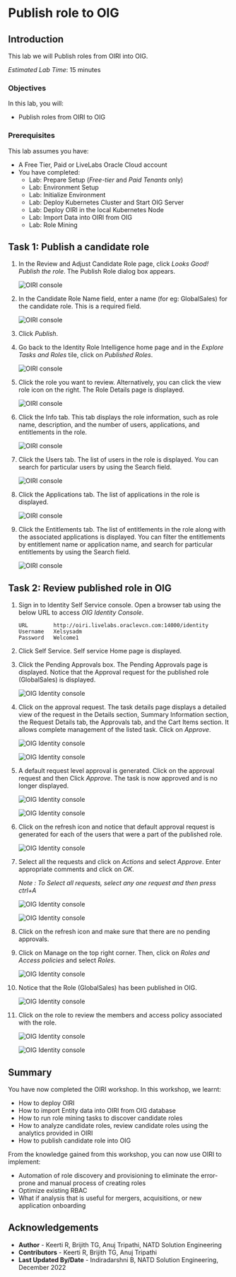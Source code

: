 # Publish role to OIG

## Introduction

This lab we will Publish roles from OIRI into OIG.

*Estimated Lab Time*: 15 minutes

### Objectives

In this lab, you will:
* Publish roles from OIRI to OIG

### Prerequisites
This lab assumes you have:
- A Free Tier, Paid or LiveLabs Oracle Cloud account
- You have completed:
    - Lab: Prepare Setup (*Free-tier* and *Paid Tenants* only)
    - Lab: Environment Setup
    - Lab: Initialize Environment
    - Lab: Deploy Kubernetes Cluster and Start OIG Server
    - Lab: Deploy OIRI in the local Kubernetes Node
    - Lab: Import Data into OIRI from OIG
    - Lab: Role Mining

## Task 1: Publish a candidate role

1. In the Review and Adjust Candidate Role page, click *Looks Good! Publish the role*. The Publish Role dialog box appears.

    ![OIRI console](images/1a-publish-role.png)

2. In the Candidate Role Name field, enter a name (for eg: GlobalSales) for the candidate role. This is a required field.

    ![OIRI console](images/2a-publish-role.png)

3. Click *Publish*.

4. Go back to the Identity Role Intelligence home page and in the *Explore Tasks and Roles* tile, click on *Published Roles*.

    ![OIRI console](images/3a-publish-role.png)


5. Click the role you want to review. Alternatively, you can click the view role icon on the right.
The Role Details page is displayed.

    ![OIRI console](images/4a-publish-role.png)

6. Click the Info tab. This tab displays the role information, such as role name, description, and the number of users, applications, and entitlements in the role.

    ![OIRI console](images/5a-publish-role.png)

7. Click the Users tab.
The list of users in the role is displayed. You can search for particular users by using the Search field.

    ![OIRI console](images/6a-publish-role.png)

8. Click the Applications tab.
The list of applications in the role is displayed.

    ![OIRI console](images/7a-publish-role.png)

9. Click the Entitlements tab.
The list of entitlements in the role along with the associated applications is displayed. You can filter the entitlements by entitlement name or application name, and search for particular entitlements by using the Search field.

    ![OIRI console](images/8a-publish-role.png)

## Task 2: Review published role in OIG

1. Sign in to Identity Self Service console.
Open a browser tab using the below URL to access *OIG Identity Console*.

    ```
    URL        http://oiri.livelabs.oraclevcn.com:14000/identity
    Username   Xelsysadm
    Password   Welcome1
    ```


2. Click Self Service. Self service Home page is displayed.


3. Click the Pending Approvals box. The Pending Approvals page is displayed. Notice that the Approval request for the published role (GlobalSales) is displayed.

    ![OIG Identity console](images/9b-publish-role.png)


4. Click on the approval request. The task details page displays a detailed view of the request in the Details section, Summary Information section, the Request Details tab, the Approvals tab, and the Cart Items section. It allows complete management of the listed task.
Click on *Approve*.

    ![OIG Identity console](images/10b-publish-role.png)

    ![OIG Identity console](images/11b-publish-role.png)


5. A default request level approval is generated. Click on the approval request and then Click *Approve*.
The task is now approved and is no longer displayed.

    ![OIG Identity console](images/12b-publish-role.png)

    ![OIG Identity console](images/13b-publish-role.png)


6. Click on the refresh icon and notice that default approval request is generated for each of the users that were a part of the published role.

    ![OIG Identity console](images/14b-publish-role.png)

7. Select all the requests and click on *Actions* and select *Approve*. Enter appropriate comments and click on *OK*.

    *Note : To Select all requests, select any one request and then press ctrl+A*

    ![OIG Identity console](images/15b-publish-role.png)

    ![OIG Identity console](images/16b-publish-role.png)

8. Click on the refresh icon and make sure that there are no pending approvals.

9. Click on Manage on the top right corner. Then, click on *Roles and Access policies* and select *Roles*.

    ![OIG Identity console](images/17b-publish-role.png)

10. Notice that the Role (GlobalSales) has been published in OIG.

    ![OIG Identity console](images/18b-publish-role.png)

11. Click on the role to review the members and access policy associated with the role.

    ![OIG Identity console](images/19c-publish-role.png)

    ![OIG Identity console](images/20c-publish-role.png)


## **Summary**

You have now completed the OIRI workshop. In this workshop, we learnt:
  - How to deploy OIRI
  - How to import Entity data into OIRI from OIG database
  - How to run role mining tasks to discover candidate roles
  - How to analyze candidate roles, review candidate roles using the analytics provided in OIRI
  - How to publish candidate role into OIG

From the knowledge gained from this workshop, you can now use OIRI to implement:
  - Automation of role discovery and provisioning to eliminate the error-prone and manual process of creating roles
  - Optimize existing RBAC
  - What if analysis that is useful for mergers, acquisitions, or new application onboarding


## Acknowledgements
* **Author** - Keerti R, Brijith TG, Anuj Tripathi, NATD Solution Engineering
* **Contributors** -  Keerti R, Brijith TG, Anuj Tripathi
* **Last Updated By/Date** - Indiradarshni B, NATD Solution Engineering, December 2022
